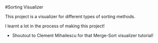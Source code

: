 #Sorting Visualizer

This project is a visualizer for different types of sorting methods.

I learnt a lot in the process of making this project! 
- Shoutout to Clement Mihailescu for that Merge-Sort visualizer tutorial!
